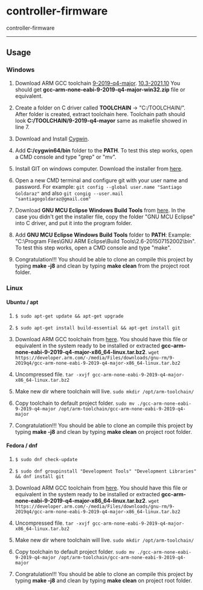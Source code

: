 # controller-firmware

controller-firmware

---

## Usage

### Windows

1. Download ARM GCC toolchain [9-2019-q4-major](https://developer.arm.com/tools-and-software/open-source-software/developer-tools/gnu-toolchain/gnu-rm/downloads/9-2019-q4-major). [10.3-2021.10](https://developer.arm.com/tools-and-software/open-source-software/developer-tools/gnu-toolchain/gnu-rm/downloads) You should get **gcc-arm-none-eabi-9-2019-q4-major-win32.zip** file or equivalent.

2. Create a folder on C driver called **TOOLCHAIN** -> "C:/TOOLCHAIN/". After folder is created, extract toolchain here. Toolchain path should look **C:/TOOLCHAIN/9-2019-q4-mayor** same as makefile showed in line 7.

3. Download and Install [Cygwin](https://cygwin.com/install.html).

4. Add **C:/cygwin64/bin** folder to the **PATH**. To test this step works, open a CMD console and type "grep" or "mv".

5. Install GIT on windows computer. Download the installer from [here](https://git-scm.com/download/win).

6. Open a new CMD terminal and configure git with your user name and password. For example: `git config --global user.name "Santiago Goldaraz"` and also `git congig --user.mail "santiagogoldaraz@gmail.com"`

7. Download **GNU MCU Eclipse Windows Build Tools** from [here](https://github.com/gnu-mcu-eclipse/windows-build-tools/releases). In the case you didn't get the installer file, copy the folder "GNU MCU Eclipse" into C driver, and put it into the program folder.

8. Add **GNU MCU Eclipse Windows Build Tools** folder to **PATH**: Example: "C:\Program Files\GNU ARM Eclipse\Build Tools\2.6-201507152002\bin". To test this step works, open a CMD console and type "make".

9. Congratulation!!! You should be able to clone an compile this project by typing **make -j8** and clean by typing **make clean** from the project root folder.

### Linux

#### Ubuntu / apt

1. `$ sudo apt-get update && apt-get upgrade`

2. `$ sudo apt-get install build-essential && apt-get install git`

3. Download ARM GCC toolchain from [here](https://developer.arm.com/open-source/gnu-toolchain/gnu-rm/downloads). You should have this file or equivalent in the system ready to be installed or extracted **gcc-arm-none-eabi-9-2019-q4-major-x86_64-linux.tar.bz2**. `wget https://developer.arm.com/-/media/Files/downloads/gnu-rm/9-2019q4/gcc-arm-none-eabi-9-2019-q4-major-x86_64-linux.tar.bz2`

4. Uncompressed file. `tar -xvjf gcc-arm-none-eabi-9-2019-q4-major-x86_64-linux.tar.bz2`

5. Make new dir where toolchain will live. `sudo mkdir /opt/arm-toolchain/`

6. Copy toolchain to default project folder. `sudo mv ./gcc-arm-none-eabi-9-2019-q4-major /opt/arm-toolchain/gcc-arm-none-eabi-9-2019-q4-major`

7. Congratulation!!!  You should be able to clone an compile this project by typing **make -j8** and clean by typing **make clean** on project root folder.

#### Fedora / dnf

1. `$ sudo dnf check-update`

2. `$ sudo dnf groupinstall "Development Tools" "Development Libraries" && dnf install git`

3. Download ARM GCC toolchain from [here](https://developer.arm.com/open-source/gnu-toolchain/gnu-rm/downloads). You should have this file or equivalent in the system ready to be installed or extracted **gcc-arm-none-eabi-9-2019-q4-major-x86_64-linux.tar.bz2**. `wget https://developer.arm.com/-/media/Files/downloads/gnu-rm/9-2019q4/gcc-arm-none-eabi-9-2019-q4-major-x86_64-linux.tar.bz2`

4. Uncompressed file. `tar -xvjf gcc-arm-none-eabi-9-2019-q4-major-x86_64-linux.tar.bz2`

5. Make new dir where toolchain will live. `sudo mkdir /opt/arm-toolchain/`

6. Copy toolchain to default project folder. `sudo mv ./gcc-arm-none-eabi-9-2019-q4-major /opt/arm-toolchain/gcc-arm-none-eabi-9-2019-q4-major`

7. Congratulation!!!  You should be able to clone an compile this project by typing **make -j8** and clean by typing **make clean** on project root folder.
